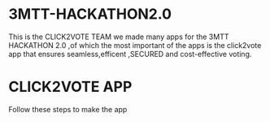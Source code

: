 # 3MTT-HACKATHON2.0

This is the CLICK2VOTE TEAM we made many apps for the 3MTT HACKATHON 2.0 ,of which the most important of the apps is the click2vote app that ensures seamless,efficent ,SECURED and cost-effective voting.
#  CLICK2VOTE APP
Follow these steps to make the app
